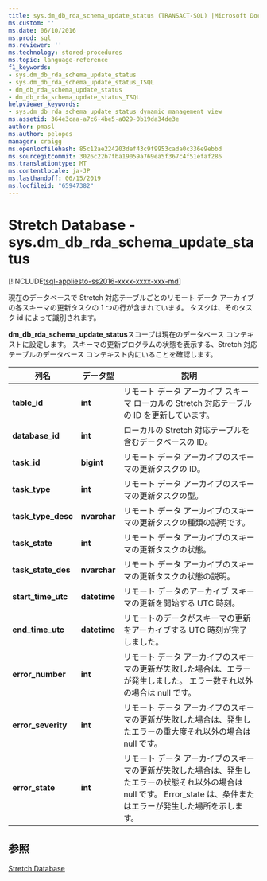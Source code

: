 ```yaml
---
title: sys.dm_db_rda_schema_update_status (TRANSACT-SQL) |Microsoft Docs
ms.custom: ''
ms.date: 06/10/2016
ms.prod: sql
ms.reviewer: ''
ms.technology: stored-procedures
ms.topic: language-reference
f1_keywords:
- sys.dm_db_rda_schema_update_status
- sys.dm_db_rda_schema_update_status_TSQL
- dm_db_rda_schema_update_status
- dm_db_rda_schema_update_status_TSQL
helpviewer_keywords:
- sys.dm_db_rda_schema_update_status dynamic management view
ms.assetid: 364e3caa-a7c6-4be5-a029-0b19da34de3e
author: pmasl
ms.author: pelopes
manager: craigg
ms.openlocfilehash: 85c12ae224203def43c9f9953cada0c336e9ebbd
ms.sourcegitcommit: 3026c22b7fba19059a769ea5f367c4f51efaf286
ms.translationtype: MT
ms.contentlocale: ja-JP
ms.lasthandoff: 06/15/2019
ms.locfileid: "65947382"
---
```

# <a name="stretch-database---sysdmdbrdaschemaupdatestatus"></a>Stretch Database - sys.dm_db_rda_schema_update_status
[!INCLUDE[tsql-appliesto-ss2016-xxxx-xxxx-xxx-md](../../includes/tsql-appliesto-ss2016-xxxx-xxxx-xxx-md.md)]

  現在のデータベースで Stretch 対応テーブルごとのリモート データ アーカイブの各スキーマの更新タスクの 1 つの行が含まれています。 タスクは、そのタスク id によって識別されます。  
  
 **dm_db_rda_schema_update_status**スコープは現在のデータベース コンテキストに設定します。 スキーマの更新プログラムの状態を表示する、Stretch 対応テーブルのデータベース コンテキスト内にいることを確認します。  
  
|列名|データ型|説明|  
|-----------------|---------------|-----------------|  
|**table_id**|**int**|リモート データ アーカイブ スキーマ ローカルの Stretch 対応テーブルの ID を更新しています。|  
|**database_id**|**int**|ローカルの Stretch 対応テーブルを含むデータベースの ID。|  
|**task_id**|**bigint**|リモート データ アーカイブのスキーマの更新タスクの ID。|  
|**task_type**|**int**|リモート データ アーカイブのスキーマの更新タスクの型。|  
|**task_type_desc**|**nvarchar**|リモート データ アーカイブのスキーマの更新タスクの種類の説明です。|  
|**task_state**|**int**|リモート データ アーカイブのスキーマの更新タスクの状態。|  
|**task_state_des**|**nvarchar**|リモート データ アーカイブのスキーマの更新タスクの状態の説明。|  
|**start_time_utc**|**datetime**|リモート データのアーカイブ スキーマの更新を開始する UTC 時刻。|  
|**end_time_utc**|**datetime**|リモートのデータがスキーマの更新をアーカイブする UTC 時刻が完了しました。|  
|**error_number**|**int**|リモート データ アーカイブのスキーマの更新が失敗した場合は、エラーが発生しました。 エラー数それ以外の場合は null です。|  
|**error_severity**|**int**|リモート データ アーカイブのスキーマの更新が失敗した場合は、発生したエラーの重大度それ以外の場合は null です。|  
|**error_state**|**int**|リモート データ アーカイブのスキーマの更新が失敗した場合は、発生したエラーの状態それ以外の場合は null です。 Error_state は、条件またはエラーが発生した場所を示します。|  
  
## <a name="see-also"></a>参照  
 [Stretch Database](../../sql-server/stretch-database/stretch-database.md)  
  
  
